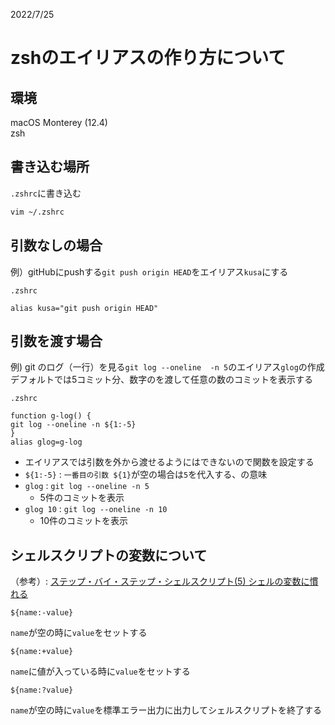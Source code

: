 2022/7/25

# zshのエイリアスの作り方について

## 環境    
macOS Monterey (12.4)   
zsh

## 書き込む場所

`.zshrc`に書き込む

```zsh
vim ~/.zshrc
```

## 引数なしの場合

例）gitHubにpushする`git push origin HEAD`をエイリアス`kusa`にする

`.zshrc`
```shell
alias kusa="git push origin HEAD"
```

## 引数を渡す場合

例) git のログ（一行）を見る`git log --oneline  -n 5`のエイリアス`glog`の作成    
デフォルトでは5コミット分、数字のを渡して任意の数のコミットを表示する


`.zshrc`
```shell
function g-log() {
git log --oneline -n ${1:-5}
}
alias glog=g-log
```
- エイリアスでは引数を外から渡せるようにはできないので関数を設定する
- `${1:-5}` : `一番目の引数 ${1}`が空の場合は`5`を代入する、の意味
- `glog` : `git log --oneline -n 5`
  - 5件のコミットを表示
- `glog 10` : `git log --oneline -n 10`
  - 10件のコミットを表示

## シェルスクリプトの変数について

（参考）: [ステップ・バイ・ステップ・シェルスクリプト(5) シェルの変数に慣れる](https://atmarkit.itmedia.co.jp/ait/articles/0010/19/news003.html)

```shell
${name:-value}
```
`name`が空の時に`value`をセットする

```shell
${name:+value}
```
`name`に値が入っている時に`value`をセットする

```shell
${name:?value}
```
`name`が空の時に`value`を標準エラー出力に出力してシェルスクリプトを終了する